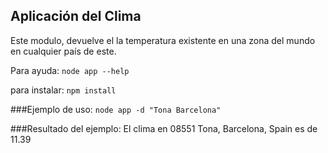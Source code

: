 ## Aplicación del Clima 

Este modulo, devuelve el la temperatura existente en una zona del mundo en cualquier país de este.

Para ayuda:
```node app --help```

para instalar:
```npm install```

###Ejemplo de uso:
```node app -d "Tona Barcelona"```

###Resultado del ejemplo:
El clima en 08551 Tona, Barcelona, Spain es de 11.39